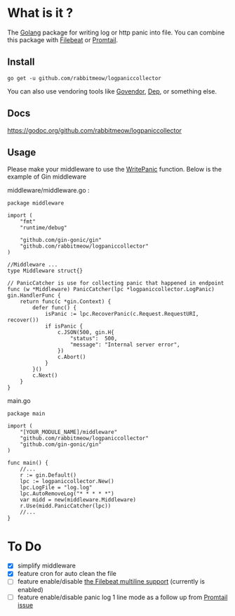 # What is it ?

The [Golang](https://golang.org) package for writing log or http panic into file. You can combine this package with [Filebeat](https://www.elastic.co/products/beats/filebeat) or [Promtail](https://github.com/grafana/loki/tree/master/docs/clients/promtail).

## Install

`go get -u github.com/rabbitmeow/logpaniccollector`

You can also use vendoring tools like [Govendor](https://github.com/kardianos/govendor), [Dep](https://github.com/golang/dep), or something else.

## Docs

<https://godoc.org/github.com/rabbitmeow/logpaniccollector>

## Usage

Please make your middleware to use the [WritePanic](https://godoc.org/github.com/rabbitmeow/logpaniccollector#WritePanic) function. Below is the example of Gin middleware

middleware/middleware.go :
```
package middleware

import (
	"fmt"
	"runtime/debug"

	"github.com/gin-gonic/gin"
	"github.com/rabbitmeow/logpaniccollector"
)

//Middleware ...
type Middleware struct{}

// PanicCatcher is use for collecting panic that happened in endpoint
func (w *Middleware) PanicCatcher(lpc *logpaniccollector.LogPanic) gin.HandlerFunc {
	return func(c *gin.Context) {
		defer func() {
			isPanic := lpc.RecoverPanic(c.Request.RequestURI, recover())
			if isPanic {
				c.JSON(500, gin.H{
					"status":  500,
					"message": "Internal server error",
				})
				c.Abort()
			}
		}()
		c.Next()
	}
}
```

main.go
```
package main

import (
	"[YOUR_MODULE_NAME]/middleware"
	"github.com/rabbitmeow/logpaniccollector"
	"github.com/gin-gonic/gin"
)

func main() {
    //...
	r := gin.Default()
	lpc := logpaniccollector.New()
	lpc.LogFile = "log.log"
	lpc.AutoRemoveLog("* * * * *")
	var midd = new(middleware.Middleware)
	r.Use(midd.PanicCatcher(lpc))
    //...
}
```

# To Do

- [x] simplify middleware
- [x] feature cron for auto clean the file
- [ ] feature enable/disable [the Filebeat multiline support](https://www.elastic.co/guide/en/beats/filebeat/current/multiline-examples.html) (currently is enabled)
- [ ] feature enable/disable panic log 1 line mode as a follow up from [Promtail issue](https://github.com/grafana/loki/issues/74)
